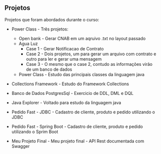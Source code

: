 ## Projetos



Projetos que foram abordados durante o curso:

* Power Class - Três projetos:
    * Open bank - Gerar CNAB em um aqruivo .txt no layout passado
    * Agua Luz
         * Case 1 - Gerar Notificacao de Contrato
         * Case 2 - Dois projetos, um para gerar um arquivo com contrato e outro para ler e gerar uma mensagem
         * Case 3 - O mesmo que o case 2, contudo as informações virão de um banco de dados 
    * Power Class - Estudo das principais classes da linguagem java
        
        
* Collections Framework - Estudo do Framework Collections

* Banco de Dados PostgresSql - Exercicio de DDL, DML e DQL

* Java Explorer - Voltado para estudo da linguagem java

* Pedido Fast - JDBC - Cadastro de cliente, produto e pedido utilizando o JDBC

* Pedido Fast - Spring Boot - Cadastro de cliente, produto e pedido utilizando o Sprim Boot

* Meu Projeto Final - Meu projeto final - API Rest documentada com Swagger
